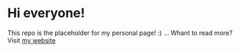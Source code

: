 # Hi everyone!
This repo is the placeholder for my personal page! :) ... Whant to read more? Visit [my website](http://mauricioaraya.net)
